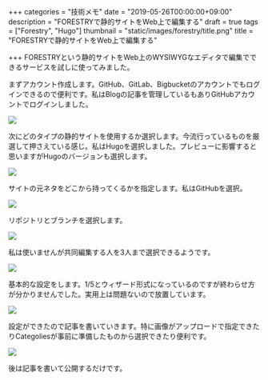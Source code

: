 +++
categories = "技術メモ"
date = "2019-05-26T00:00:00+09:00"
description = "FORESTRYで静的サイトをWeb上で編集する"
draft = true
tags = ["Forestry", "Hugo"]
thumbnail = "static/images/forestry/title.png"
title = "FORESTRYで静的サイトをWeb上で編集する"

+++
 FORESTRYという静的サイトをWeb上のWYSIWYGなエディタで編集でできるサービスを試しに使ってみました。

まずアカウント作成します。GitHub、GitLab、Bigbucketのアカウントでもログインできるので便利です。私はBlogの記事を管理しているもありGitHubアカウントでログインしました。

![](static/images/forestry/create-account.png)

次にどのタイプの静的サイトを使用するか選択します。今流行っているものを厳選して押さえている感じ。私はHugoを選択しました。プレビューに影響すると思いますがHugoのバージョンも選択します。

![](static/images/forestry/select.png)

サイトの元ネタをどこから持ってくるかを指定します。私はGitHubを選択。

![](static/images/forestry/select-git.png)

リポジトリとブランチを選択します。

![](static/images/forestry/select-repository.png)

私は使いませんが共同編集する人を3人まで選択できるようです。

![](static/images/forestry/invite.png)

基本的な設定をします。1/5とウィザード形式になっているのですが終わらせ方が分かりませんでした。実用上は問題ないので放置しています。

![](static/images/forestry/welcom.png)

設定ができたので記事を書いていきます。特に画像がアップロードで指定できたりCategoliesが事前に準備したものから選択できたり便利です。

![](static/images/forestry/editing.png)

後は記事を書いて公開するだけです。